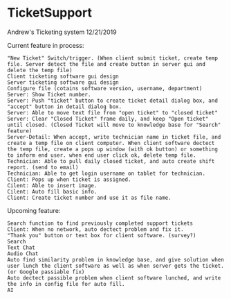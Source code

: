 # TicketSupport

Andrew's Ticketing system
12/21/2019

Current feature in process:

	"New Ticket" Switch/trigger. (When client submit ticket, create temp file. Server detect the file and create button in server gui and delete the temp file)
	Client ticketing software gui design
	Server ticketing software gui design
	Configure file (cotains software version, username, department)
	Server: Show Ticket number.
	Server: Push "ticket" button to create ticket detail dialog box, and "accept" button in detail dialog box.
	Server: Able to move text file from "open ticket" to "closed ticket"
	Server: Clear "Closed Ticket" frame daily, and keep "Open ticket" until closed. (Closed Ticket will move to knowledge base for "Search" feature)
	Server-Detail: When accept, write technician name in ticket file, and create a temp file on client computer. When client software dectect the temp file, create a pops up window (with ok button) or something to inform end user. when end user click ok, delete temp file.
	Technician: Able to pull daily closed ticket, and auto create shift report. (send to email)
	Technician: Able to get login username on tablet for technician.
	Client: Pops up when ticket is assigned.
	Cilent: Able to insert image.
	Cilent: Auto fill basic info.
	Client: Create ticket number and use it as file name.
	
	
	


Upcoming feature:

	Search function to find previously completed support tickets 
	Client: When no network, auto dectect problem and fix it.
	"Thank you" button or text box for client software. (survey?)
	Search
	Text Chat
	Audio Chat
	Auto find similarity problem in knowledge base, and give solution when user lunch the client software as well as when server gets the ticket. (or Google passiable fix)
	Auto dectect passible problem when client software lunched, and write the info in config file for auto fill.
	AI
	

